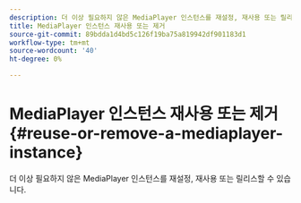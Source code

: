 ```yaml
---
description: 더 이상 필요하지 않은 MediaPlayer 인스턴스를 재설정, 재사용 또는 릴리스할 수 있습니다.
title: MediaPlayer 인스턴스 재사용 또는 제거
source-git-commit: 89bdda1d4bd5c126f19ba75a819942df901183d1
workflow-type: tm+mt
source-wordcount: '40'
ht-degree: 0%

---
```



# MediaPlayer 인스턴스 재사용 또는 제거{#reuse-or-remove-a-mediaplayer-instance}

더 이상 필요하지 않은 MediaPlayer 인스턴스를 재설정, 재사용 또는 릴리스할 수 있습니다.

